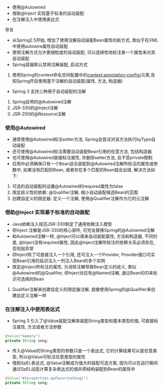 
* 使用@Autowired
* 借助@Inject 实现基于标准的自动装配
* 在注解注入中使用表达式

导言
* 从Spring2.5开始, 增加了使用注解自动装配Bean属性的新方式, 类似于在XML中使用autowire属性自动装配
* 使用注解方式允许更细粒度的自动装配, 可以选择性地标注某一个属性来对其自动装配
* Spring容器默认禁用注解装配, 启动方式
1) 使用Spring的context命名空间配置中的<context:annotation-config/>元素,告知Spring开启使用基于注解的自动装配(属性, 方法, 构造器)
* Spring 3 支持三种用于自动装配的注解
1) Spring自带的@Autowired注解
2) JSR-330的@Inject注解
3) JSR-250的@Resource注解

### 使用@Autowired
* 通常使用@Autowired标注setter方法, Spring会尝试对该方法执行byType自动装配
* 还可使用@Autowired标注需要自动装配Bean引用的任意方法, 包括构造器
* 也可使用@Autowired直接标注属性, 并删除setter方法, 且不受private限制
* 应用中必须确保只有一个Bean适合装配到@Autowired注解所标注的属性或参数中, 如果没有匹配的Bean, 或者存在多个匹配的Bean就会出错, 解决方法如下:
1) 可选的自动装配的设置@Autowired的required属性为false
2) 限定歧义性的依赖: @Qualifier注解, 缩小自动装配候选Bean的范围
3) 创建自定义的限定器: 定义一个注解, 使用@Qualifier注解作为它的元注解

### 借助@Inject 实现基于标准的自动装配
* Java依赖注入规范JSR-330制定了通用依赖注入模型
* @Inject 注解是JSR-330的核心部件, 可完全替换Spring的@Autowired注解
* 和Autowired注解一样, @Inject可以用来自动装配属性, 方法和构造器, 不同的是, @Inject没有required属性, 因此@Inject注解所标注的依赖关系必须存在, 否则抛异常
* @Inject除了可直接注入一个引用, 还可注入一个Provider, Provider接口可实现Bean引用的延迟注入一剂注入Bean的多个实例
* 限定@Inject所标注的属性, 为消除注解导致Bean定义的歧义, 类似@Autowired的@Qualifier, @Inject对应有@Named注解, 通过Bean的ID来标识可选择的Bean
1) Qualifier注解来创建自定义的限定器注解, 就像使用Spring的@Qualifier来创建自定义注解一样

### 在注解注入中使用表达式
* Spring 3 引入了@Value装配注解来装配String类型和基本类型的值, 可直接标注属性, 方法或者方法参数
```java
@Value("memory")
private String song;
```
* 传入@Value的String类型的参数只是一个表达式, 它的计算结果可以是任意类型, 所以@Value可标注任意类型的属性
* 借助SpEL表达式, @Value注解成为强大的装配可选方案, 因为可以在运行期间通过SpEL动态计算复杂表达式的值并把结构装配到Bean的属性中
```java
@Value("#{properties.myFacoriteSong}")
private String song;
```

